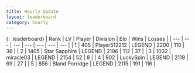 ```yaml
---
title: Hourly Update
layout: leaderboard
category: hourly
---
```


{: .leaderboard}
| Rank | LV | Player | Division | Elo | Wins | Losses |
| --- | --- | --- | --- | --- | --- | --- |
| <span data-change="0">1</span> | 405 | <span title="ID: 512212">Player512212</span> | LEGEND | <span data-change="4">2200</span> | <span data-change="1">110</span> | <span data-change="0">36</span> |
| <span data-change="0">2</span> | 1405 | <span title="ID: 315148">Star Sapphire</span> | LEGEND | <span data-change="0">2196</span> | <span data-change="0">112</span> | <span data-change="0">37</span> |
| <span data-change="0">3</span> | 1032 | <span title="ID: 416373">miracle03</span> | LEGEND | <span data-change="8">2154</span> | <span data-change="1">52</span> | <span data-change="0">8</span> |
| <span data-change="2">4</span> | 902 | <span title="ID: 498412">LuckySpin</span> | LEGEND | <span data-change="13">2119</span> | <span data-change="2">69</span> | <span data-change="0">27</span> |
| <span data-change="-1">5</span> | 856 | <span title="ID: 466895">Bland Porridge</span> | LEGEND | <span data-change="0">2115</span> | <span data-change="0">191</span> | <span data-change="0">116</span> |